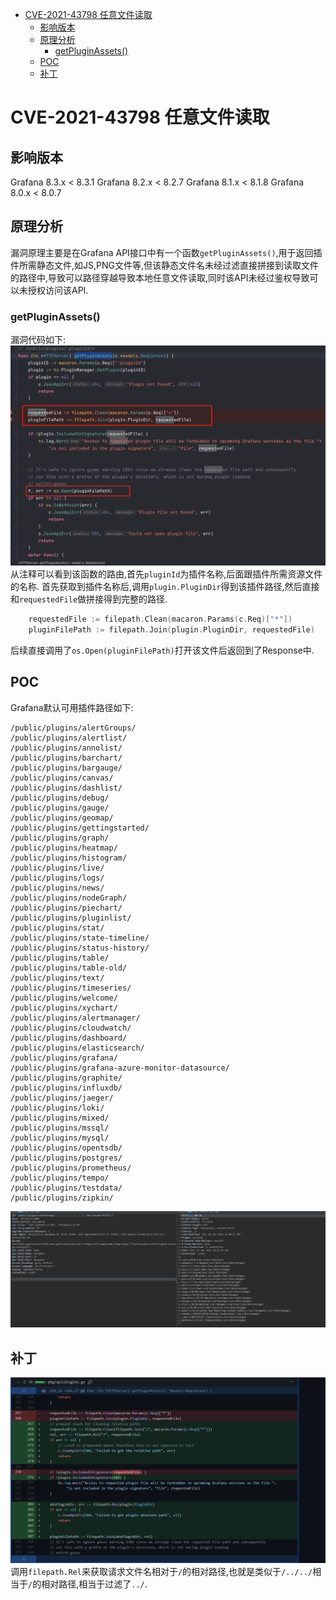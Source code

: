 - [CVE-2021-43798 任意文件读取](#cve-2021-43798-任意文件读取)
  - [影响版本](#影响版本)
  - [原理分析](#原理分析)
    - [getPluginAssets()](#getpluginassets)
  - [POC](#poc)
  - [补丁](#补丁)
# CVE-2021-43798 任意文件读取
## 影响版本
Grafana 8.3.x < 8.3.1
Grafana 8.2.x < 8.2.7
Grafana 8.1.x < 8.1.8
Grafana 8.0.x < 8.0.7
## 原理分析
漏洞原理主要是在Grafana API接口中有一个函数`getPluginAssets()`,用于返回插件所需静态文件,如JS,PNG文件等,但该静态文件名未经过滤直接拼接到读取文件的路径中,导致可以路径穿越导致本地任意文件读取,同时该API未经过鉴权导致可以未授权访问该API.
### getPluginAssets()
漏洞代码如下:
![](2022-01-03-22-47-40.png)
从注释可以看到该函数的路由,首先`pluginId`为插件名称,后面跟插件所需资源文件的名称.
首先获取到插件名称后,调用`plugin.PluginDir`得到该插件路径,然后直接和`requestedFile`做拼接得到完整的路径.
```go
	requestedFile := filepath.Clean(macaron.Params(c.Req)["*"])
	pluginFilePath := filepath.Join(plugin.PluginDir, requestedFile)
```
后续直接调用了`os.Open(pluginFilePath)`打开该文件后返回到了Response中.

## POC
Grafana默认可用插件路径如下:
```
/public/plugins/alertGroups/
/public/plugins/alertlist/
/public/plugins/annolist/
/public/plugins/barchart/
/public/plugins/bargauge/
/public/plugins/canvas/
/public/plugins/dashlist/
/public/plugins/debug/
/public/plugins/gauge/
/public/plugins/geomap/
/public/plugins/gettingstarted/
/public/plugins/graph/
/public/plugins/heatmap/
/public/plugins/histogram/
/public/plugins/live/
/public/plugins/logs/
/public/plugins/news/
/public/plugins/nodeGraph/
/public/plugins/piechart/
/public/plugins/pluginlist/
/public/plugins/stat/
/public/plugins/state-timeline/
/public/plugins/status-history/
/public/plugins/table/
/public/plugins/table-old/
/public/plugins/text/
/public/plugins/timeseries/
/public/plugins/welcome/
/public/plugins/xychart/
/public/plugins/alertmanager/
/public/plugins/cloudwatch/
/public/plugins/dashboard/
/public/plugins/elasticsearch/
/public/plugins/grafana/
/public/plugins/grafana-azure-monitor-datasource/
/public/plugins/graphite/
/public/plugins/influxdb/
/public/plugins/jaeger/
/public/plugins/loki/
/public/plugins/mixed/
/public/plugins/mssql/
/public/plugins/mysql/
/public/plugins/opentsdb/
/public/plugins/postgres/
/public/plugins/prometheus/
/public/plugins/tempo/
/public/plugins/testdata/
/public/plugins/zipkin/
```
![](2022-01-03-22-56-17.png)
## 补丁
![](2022-01-03-23-12-28.png)
调用`filepath.Rel`来获取请求文件名相对于`/`的相对路径,也就是类似于`/../../`相当于`/`的相对路径,相当于过滤了`../`.